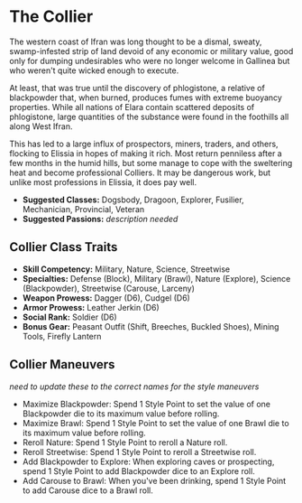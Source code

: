 # The Collier

The western coast of Ifran was long thought to be a dismal, sweaty, swamp-infested strip of 
land devoid of any economic or military value, good only for dumping undesirables who were 
no longer welcome in Gallinea but who weren't quite wicked enough to execute.

At least, that was true until the discovery of phlogistone, a relative of blackpowder that, 
when burned, produces fumes with extreme buoyancy properties. While all nations of Elara contain 
scattered deposits of phlogistone, large quantities of the substance were found in the foothills 
all along West Ifran.

This has led to a large influx of prospectors, miners, traders, and others, flocking to Elissia in 
hopes of making it rich. Most return penniless after a few months in the humid hills, but some 
manage to cope with the sweltering heat and become professional Colliers. It may be dangerous work, 
but unlike most professions in Elissia, it does pay well.

  - **Suggested Classes:** Dogsbody, Dragoon, Explorer, Fusilier, Mechanician, Provincial, Veteran
  - **Suggested Passions:** *description needed*

## Collier Class Traits

  - **Skill Competency:** Military, Nature, Science, Streetwise
  - **Specialties:** Defense (Block), Military (Brawl), Nature (Explore), Science (Blackpowder), Streetwise (Carouse, Larceny)
  - **Weapon Prowess:** Dagger (D6), Cudgel (D6)
  - **Armor Prowess:** Leather Jerkin (D6)
  - **Social Rank:** Soldier (D6)
  - **Bonus Gear:** Peasant Outfit (Shift, Breeches, Buckled Shoes), Mining Tools, Firefly Lantern

## Collier Maneuvers

*need to update these to the correct names for the style maneuvers*

  - Maximize Blackpowder: Spend 1 Style Point to set the value of one Blackpowder die to its maximum value before rolling.
  - Maximize Brawl: Spend 1 Style Point to set the value of one Brawl die to its maximum value before rolling.
  - Reroll Nature: Spend 1 Style Point to reroll a Nature roll.
  - Reroll Streetwise: Spend 1 Style Point to reroll a Streetwise roll.
  - Add Blackpowder to Explore: When exploring caves or prospecting, spend 1 Style Point to add Blackpowder dice to an Explore roll.
  - Add Carouse to Brawl: When you've been drinking, spend 1 Style Point to add Carouse dice to a Brawl roll.

